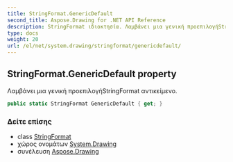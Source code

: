 ```yaml
---
title: StringFormat.GenericDefault
second_title: Aspose.Drawing for .NET API Reference
description: StringFormat ιδιοκτησία. Λαμβάνει μια γενική προεπιλογήStringFormat αντικείμενο.
type: docs
weight: 20
url: /el/net/system.drawing/stringformat/genericdefault/
---
```

## StringFormat.GenericDefault property

Λαμβάνει μια γενική προεπιλογήStringFormat αντικείμενο.

```csharp
public static StringFormat GenericDefault { get; }
```

### Δείτε επίσης

* class [StringFormat](../)
* χώρος ονομάτων [System.Drawing](../../stringformat/)
* συνέλευση [Aspose.Drawing](../../../)



